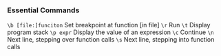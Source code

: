 ### Essential Commands
`\b [file:]funciton` Set breakpoint at function [in file]
`\r` Run
`\t` Display program stack
`\p expr` Display the value of an expression
`\c` Continue
`\n` Next line, stepping over function calls
`\s` Next line, stepping into function calls
